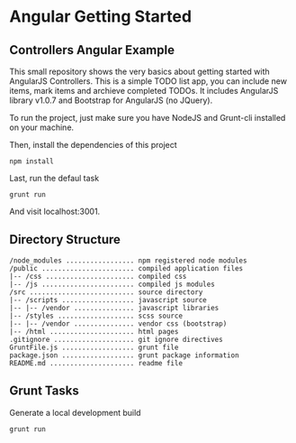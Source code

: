 # Angular Getting Started #

## Controllers Angular Example ##


This small repository shows the very basics about getting started with AngularJS Controllers. This is a simple TODO list app, you can include new items, mark items and archieve completed TODOs. It includes AngularJS library v1.0.7 and Bootstrap for AngularJS (no JQuery).

To run the project, just make sure you have NodeJS and Grunt-cli installed on your machine.

Then, install the dependencies of this project

    npm install

Last, run the defaul task

    grunt run

And visit localhost:3001.


## Directory Structure ##

	/node_modules ................. npm registered node modules
	/public ....................... compiled application files
	|-- /css ...................... compiled css
	|-- /js ....................... compiled js modules
	/src .......................... source directory
	|-- /scripts .................. javascript source
	|-- |-- /vendor ............... javascript libraries
	|-- /styles ................... scss source
	|-- |-- /vendor ............... vendor css (bootstrap)
	|-- /html ..................... html pages
	.gitignore .................... git ignore directives
	GruntFile.js .................. grunt file
	package.json .................. grunt package information
	README.md ..................... readme file


## Grunt Tasks ##
 
Generate a local development build

    grunt run
